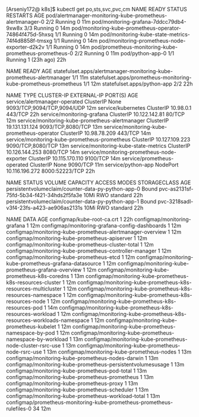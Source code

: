 [Arseniy172@ k8s]$ kubectl get po,sts,svc,pvc,cm
NAME                                                         READY   STATUS    RESTARTS      AGE
pod/alertmanager-monitoring-kube-prometheus-alertmanager-0   2/2     Running   0             11m
pod/monitoring-grafana-7ddcc79db4-9xw8x                      3/3     Running   0             14m
pod/monitoring-kube-prometheus-operator-74864f475d-5hxsq     1/1     Running   0             14m
pod/monitoring-kube-state-metrics-74f4d8858f-tmsxg           1/1     Running   0             14m
pod/monitoring-prometheus-node-exporter-d2k2v                1/1     Running   0             14m
pod/prometheus-monitoring-kube-prometheus-prometheus-0       2/2     Running   0             11m
pod/python-app-0                                             1/1     Running   1 (23h ago)   22h

NAME                                                                    READY   AGE
statefulset.apps/alertmanager-monitoring-kube-prometheus-alertmanager   1/1     11m
statefulset.apps/prometheus-monitoring-kube-prometheus-prometheus       1/1     12m
statefulset.apps/python-app                                             2/2     22h

NAME                                              TYPE        CLUSTER-IP       EXTERNAL-IP   PORT(S)                      AGE
service/alertmanager-operated                     ClusterIP   None             <none>        9093/TCP,9094/TCP,9094/UDP   12m
service/kubernetes                                ClusterIP   10.98.0.1        <none>        443/TCP                      22h
service/monitoring-grafana                        ClusterIP   10.122.142.81    <none>        80/TCP                       12m
service/monitoring-kube-prometheus-alertmanager   ClusterIP   19.131.131.124   <none>        9093/TCP,8080/TCP            13m
service/monitoring-kube-prometheus-operator       ClusterIP   10.98.78.209     <none>        443/TCP                      14m
service/monitoring-kube-prometheus-prometheus     ClusterIP   10.127.109.223   <none>        9090/TCP,8080/TCP            13m
service/monitoring-kube-state-metrics             ClusterIP   10.126.144.253   <none>        8080/TCP                     14m
service/monitoring-prometheus-node-exporter       ClusterIP   10.115.170.110   <none>        9100/TCP                     14m
service/prometheus-operated                       ClusterIP   None             <none>        9090/TCP                     11m
service/python-app                                NodePort    10.116.196.272   <none>        8000:52223/TCP               22h

NAME                                                        STATUS   VOLUME                                     CAPACITY   ACCESS MODES   STORAGECLASS   AGE
persistentvolumeclaim/counter-data-py-python-app-0          Bound    pvc-as2131sf-75fd-5b34-f421-34hds2f5fa3e   10Mi       RWO            standard       22h
persistentvolumeclaim/counter-data-py-python-app-1          Bound    pvc-3218sadl-v3f4-23fs-a423-ae906as2131s   10Mi       RWO            standard       22h

NAME                                                                     DATA   AGE
configmap/kube-root-ca.crt                                               1      22h
configmap/monitoring-grafana                                             1      12m
configmap/monitoring-grafana-config-dashboards                           1      12m
configmap/monitoring-kube-prometheus-alertmanager-overview               1      12m
configmap/monitoring-kube-prometheus-apiserver                           1      12m
configmap/monitoring-kube-prometheus-cluster-total                       1      12m
configmap/monitoring-kube-prometheus-controller-manager                  1      12m
configmap/monitoring-kube-prometheus-etcd                                1      12m
configmap/monitoring-kube-prometheus-grafana-datasource                  1      12m
configmap/monitoring-kube-prometheus-grafana-overview                    1      12m
configmap/monitoring-kube-prometheus-k8s-coredns                         1      13m
configmap/monitoring-kube-prometheus-k8s-resources-cluster               1      12m
configmap/monitoring-kube-prometheus-k8s-resources-multicluster          1      12m
configmap/monitoring-kube-prometheus-k8s-resources-namespace             1      12m
configmap/monitoring-kube-prometheus-k8s-resources-node                  1      12m
configmap/monitoring-kube-prometheus-k8s-resources-pod                   1      14m
configmap/monitoring-kube-prometheus-k8s-resources-workload              1      12m
configmap/monitoring-kube-prometheus-k8s-resources-workloads-namespace   1      12m
configmap/monitoring-kube-prometheus-kubelet                             1      12m
configmap/monitoring-kube-prometheus-namespace-by-pod                    1      12m
configmap/monitoring-kube-prometheus-namespace-by-workload               1      13m
configmap/monitoring-kube-prometheus-node-cluster-rsrc-use               1      13m
configmap/monitoring-kube-prometheus-node-rsrc-use                       1      13m
configmap/monitoring-kube-prometheus-nodes                               1      13m
configmap/monitoring-kube-prometheus-nodes-darwin                        1      13m
configmap/monitoring-kube-prometheus-persistentvolumesusage              1      13m
configmap/monitoring-kube-prometheus-pod-total                           1      13m
configmap/monitoring-kube-prometheus-prometheus                          1      13m
configmap/monitoring-kube-prometheus-proxy                               1      13m
configmap/monitoring-kube-prometheus-scheduler                           1      13m
configmap/monitoring-kube-prometheus-workload-total                      1      13m
configmap/prometheus-monitoring-kube-prometheus-prometheus-rulefiles-0   34     12m